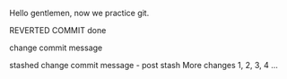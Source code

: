 Hello gentlemen, now we practice git.

REVERTED COMMIT done

change commit message

stashed
change commit message - post stash
More changes 1, 2, 3, 4 ...